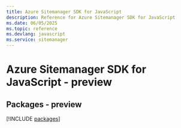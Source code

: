 ```yaml
---
title: Azure Sitemanager SDK for JavaScript
description: Reference for Azure Sitemanager SDK for JavaScript
ms.date: 06/05/2025
ms.topic: reference
ms.devlang: javascript
ms.service: sitemanager
---
```

# Azure Sitemanager SDK for JavaScript - preview
## Packages - preview
[!INCLUDE [packages](sitemanager-index.md)]